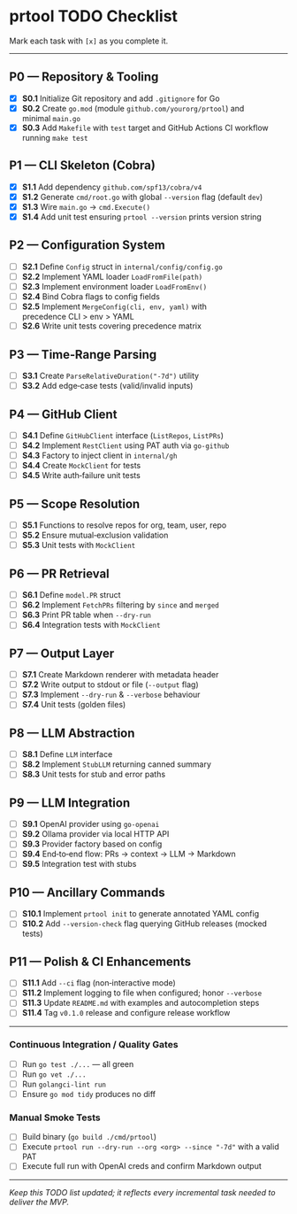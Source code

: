 # prtool TODO Checklist

Mark each task with `[x]` as you complete it.

---

## P0 — Repository & Tooling

- [x] **S0.1** Initialize Git repository and add `.gitignore` for Go
- [x] **S0.2** Create `go.mod` (module `github.com/yourorg/prtool`) and minimal `main.go`
- [x] **S0.3** Add `Makefile` with `test` target and GitHub Actions CI workflow running `make test`

## P1 — CLI Skeleton (Cobra)

- [x] **S1.1** Add dependency `github.com/spf13/cobra/v4`
- [x] **S1.2** Generate `cmd/root.go` with global `--version` flag (default `dev`)
- [x] **S1.3** Wire `main.go` → `cmd.Execute()`
- [x] **S1.4** Add unit test ensuring `prtool --version` prints version string

## P2 — Configuration System

- [ ] **S2.1** Define `Config` struct in `internal/config/config.go`
- [ ] **S2.2** Implement YAML loader `LoadFromFile(path)`
- [ ] **S2.3** Implement environment loader `LoadFromEnv()`
- [ ] **S2.4** Bind Cobra flags to config fields
- [ ] **S2.5** Implement `MergeConfig(cli, env, yaml)` with precedence CLI > env > YAML
- [ ] **S2.6** Write unit tests covering precedence matrix

## P3 — Time‑Range Parsing

- [ ] **S3.1** Create `ParseRelativeDuration("-7d")` utility
- [ ] **S3.2** Add edge‑case tests (valid/invalid inputs)

## P4 — GitHub Client

- [ ] **S4.1** Define `GitHubClient` interface (`ListRepos`, `ListPRs`)
- [ ] **S4.2** Implement `RestClient` using PAT auth via `go-github`
- [ ] **S4.3** Factory to inject client in `internal/gh`
- [ ] **S4.4** Create `MockClient` for tests
- [ ] **S4.5** Write auth‑failure unit tests

## P5 — Scope Resolution

- [ ] **S5.1** Functions to resolve repos for org, team, user, repo
- [ ] **S5.2** Ensure mutual‑exclusion validation
- [ ] **S5.3** Unit tests with `MockClient`

## P6 — PR Retrieval

- [ ] **S6.1** Define `model.PR` struct
- [ ] **S6.2** Implement `FetchPRs` filtering by `since` and `merged`
- [ ] **S6.3** Print PR table when `--dry-run`
- [ ] **S6.4** Integration tests with `MockClient`

## P7 — Output Layer

- [ ] **S7.1** Create Markdown renderer with metadata header
- [ ] **S7.2** Write output to stdout or file (`--output` flag)
- [ ] **S7.3** Implement `--dry-run` & `--verbose` behaviour
- [ ] **S7.4** Unit tests (golden files)

## P8 — LLM Abstraction

- [ ] **S8.1** Define `LLM` interface
- [ ] **S8.2** Implement `StubLLM` returning canned summary
- [ ] **S8.3** Unit tests for stub and error paths

## P9 — LLM Integration

- [ ] **S9.1** OpenAI provider using `go-openai`
- [ ] **S9.2** Ollama provider via local HTTP API
- [ ] **S9.3** Provider factory based on config
- [ ] **S9.4** End‑to‑end flow: PRs → context → LLM → Markdown
- [ ] **S9.5** Integration test with stubs

## P10 — Ancillary Commands

- [ ] **S10.1** Implement `prtool init` to generate annotated YAML config
- [ ] **S10.2** Add `--version-check` flag querying GitHub releases (mocked tests)

## P11 — Polish & CI Enhancements

- [ ] **S11.1** Add `--ci` flag (non‑interactive mode)
- [ ] **S11.2** Implement logging to file when configured; honor `--verbose`
- [ ] **S11.3** Update `README.md` with examples and autocompletion steps
- [ ] **S11.4** Tag `v0.1.0` release and configure release workflow

---

### Continuous Integration / Quality Gates

- [ ] Run `go test ./...` — all green
- [ ] Run `go vet ./...`
- [ ] Run `golangci-lint run`
- [ ] Ensure `go mod tidy` produces no diff

### Manual Smoke Tests

- [ ] Build binary (`go build ./cmd/prtool`)
- [ ] Execute `prtool run --dry-run --org <org> --since "-7d"` with a valid PAT
- [ ] Execute full run with OpenAI creds and confirm Markdown output

---

_Keep this TODO list updated; it reflects every incremental task needed to deliver the MVP._
